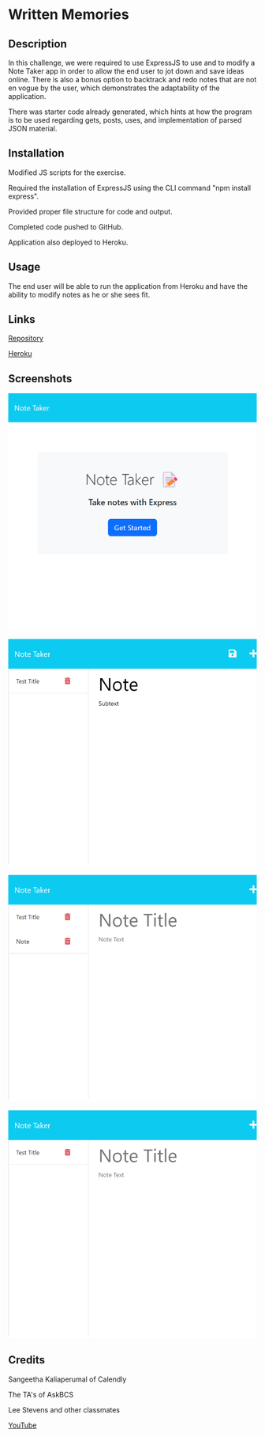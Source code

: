 # Written Memories

## Description
In this challenge, we were required to use ExpressJS to use and to modify a Note Taker app in order to allow the end user to jot down and save ideas online. There is also a bonus option to backtrack and redo notes that are not en vogue by the user, which demonstrates the adaptability of the application.

There was starter code already generated, which hints at how the program is to be used regarding gets, posts, uses, and implementation of parsed JSON material.

## Installation
Modified JS scripts for the exercise.

Required the installation of ExpressJS using the CLI command "npm install express".

Provided proper file structure for code and output.

Completed code pushed to GitHub.

Application also deployed to Heroku.

## Usage
The end user will be able to run the application from Heroku and have the ability to modify notes as he or she sees fit.

## Links
[Repository](https://github.com/AbeThomas82/Written-Memories)

[Heroku](https://written-memories-deployed-42a08d3bbc10.herokuapp.com/)

## Screenshots

![Startup Page](./public/assets/Screenshots/Screenshot1.png)

![Note and Subtext Entry](./public/assets/Screenshots/Screenshot2.png)

![Information Added to Left Side](./public/assets/Screenshots/Screenshot3.png)

![Information Deleted from Left Side](./public/assets/Screenshots/Screenshot4.png)

## Credits
Sangeetha Kaliaperumal of Calendly

The TA's of AskBCS

Lee Stevens and other classmates

[YouTube](https://youtu.be/DQk3zJlY-eE)